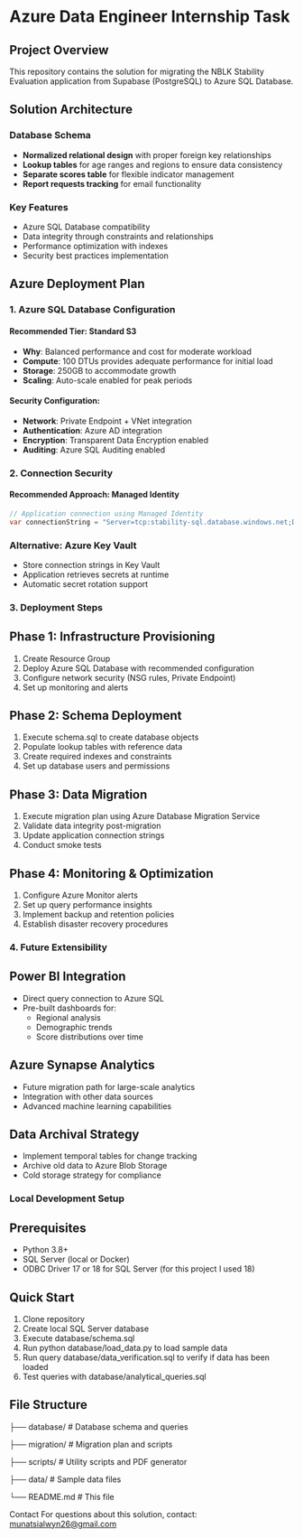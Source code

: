 # Azure Data Engineer Internship Task

## Project Overview
This repository contains the solution for migrating the NBLK Stability Evaluation application from Supabase (PostgreSQL) to Azure SQL Database.

## Solution Architecture

### Database Schema
- **Normalized relational design** with proper foreign key relationships
- **Lookup tables** for age ranges and regions to ensure data consistency
- **Separate scores table** for flexible indicator management
- **Report requests tracking** for email functionality

### Key Features
- Azure SQL Database compatibility
- Data integrity through constraints and relationships
- Performance optimization with indexes
- Security best practices implementation

## Azure Deployment Plan

### 1. Azure SQL Database Configuration

#### Recommended Tier: Standard S3
- **Why**: Balanced performance and cost for moderate workload
- **Compute**: 100 DTUs provides adequate performance for initial load
- **Storage**: 250GB to accommodate growth
- **Scaling**: Auto-scale enabled for peak periods

#### Security Configuration:
- **Network**: Private Endpoint + VNet integration
- **Authentication**: Azure AD integration
- **Encryption**: Transparent Data Encryption enabled
- **Auditing**: Azure SQL Auditing enabled

### 2. Connection Security

#### Recommended Approach: Managed Identity
```csharp
// Application connection using Managed Identity
var connectionString = "Server=tcp:stability-sql.database.windows.net;Database=StabilityApp;Authentication=Active Directory Managed Identity";
```
### Alternative: Azure Key Vault
- Store connection strings in Key Vault
- Application retrieves secrets at runtime
- Automatic secret rotation support

### 3. Deployment Steps

## Phase 1: Infrastructure Provisioning
1. Create Resource Group
2. Deploy Azure SQL Database with recommended configuration
3. Configure network security (NSG rules, Private Endpoint)
4. Set up monitoring and alerts

## Phase 2: Schema Deployment
1. Execute schema.sql to create database objects
2. Populate lookup tables with reference data
3. Create required indexes and constraints
4. Set up database users and permissions

## Phase 3: Data Migration
1. Execute migration plan using Azure Database Migration Service
2. Validate data integrity post-migration
3. Update application connection strings
4. Conduct smoke tests

## Phase 4: Monitoring & Optimization
1. Configure Azure Monitor alerts
2. Set up query performance insights
3. Implement backup and retention policies
4. Establish disaster recovery procedures

### 4. Future Extensibility

## Power BI Integration
- Direct query connection to Azure SQL
- Pre-built dashboards for:
  - Regional analysis
  - Demographic trends
  - Score distributions over time

## Azure Synapse Analytics
- Future migration path for large-scale analytics
- Integration with other data sources
- Advanced machine learning capabilities

## Data Archival Strategy
- Implement temporal tables for change tracking
- Archive old data to Azure Blob Storage
- Cold storage strategy for compliance

### Local Development Setup

## Prerequisites
- Python 3.8+
- SQL Server (local or Docker)
- ODBC Driver 17 or 18 for SQL Server (for this project I used 18)

## Quick Start
1. Clone repository
2. Create local SQL Server database
3. Execute database/schema.sql
4. Run python database/load_data.py to load sample data
5. Run query database/data_verification.sql to verify if data has been loaded
6. Test queries with database/analytical_queries.sql

## File Structure


├── database/          # Database schema and queries

├── migration/         # Migration plan and scripts  

├── scripts/           # Utility scripts and PDF generator

├── data/             # Sample data files

└── README.md         # This file

Contact
For questions about this solution, contact: munatsialwyn26@gmail.com
